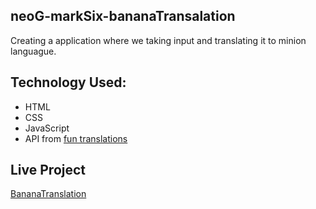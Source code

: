 ## neoG-markSix-bananaTransalation
Creating a application where we taking input and translating it to minion languague.

## Technology Used:
* HTML
* CSS
* JavaScript
* API from [fun translations](https://funtranslations.com/)

## Live Project
[BananaTranslation](https://minionspeaktranslation.netlify.app/)

